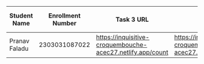 | Student Name | Enrollment Number | Task 3 URL | Task 4 URL  | GitHub Repository URL |
|---|---|---|---|---|
|Pranav Faladu | 2303031087022 | https://inquisitive-croquembouche-acec27.netlify.app/count | https://inquisitive-croquembouche-acec27.netlify.app/calculator |
